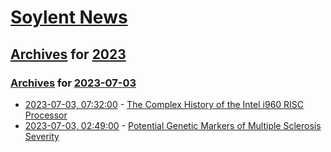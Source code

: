 # [Soylent News](../../../README.md)

## [Archives](../../index.md) for [2023](../index.md)

### [Archives](../../index.md) for [2023-07-03](index.md)

* [2023-07-03, 07:32:00](https://soylentnews.org/article.pl?sid=23/07/02/1454213&from=rss) - [The Complex History of the Intel i960 RISC Processor](https://soylentnews.org/article.pl?sid=23/07/02/1454213&from=rss)
* [2023-07-03, 02:49:00](https://soylentnews.org/article.pl?sid=23/07/02/1451236&from=rss) - [Potential Genetic Markers of Multiple Sclerosis Severity](https://soylentnews.org/article.pl?sid=23/07/02/1451236&from=rss)
